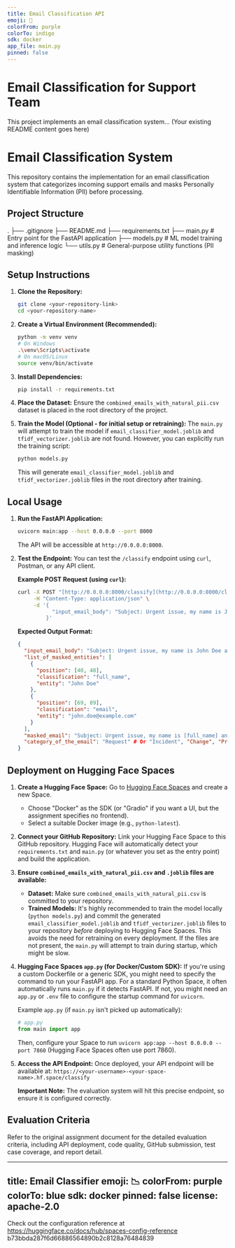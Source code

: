 ```yaml
---
title: Email Classification API
emoji: 📧
colorFrom: purple
colorTo: indigo
sdk: docker
app_file: main.py
pinned: false
---
```


# Email Classification for Support Team

This project implements an email classification system...
(Your existing README content goes here)
# Email Classification System

This repository contains the implementation for an email classification system that categorizes incoming support emails and masks Personally Identifiable Information (PII) before processing.

## Project Structure

.
├── .gitignore
├── README.md
├── requirements.txt
├── main.py             # Entry point for the FastAPI application
├── models.py           # ML model training and inference logic
└── utils.py            # General-purpose utility functions (PII masking)


## Setup Instructions

1.  **Clone the Repository:**

    ```bash
    git clone <your-repository-link>
    cd <your-repository-name>
    ```

2.  **Create a Virtual Environment (Recommended):**

    ```bash
    python -m venv venv
    # On Windows
    .\venv\Scripts\activate
    # On macOS/Linux
    source venv/bin/activate
    ```

3.  **Install Dependencies:**

    ```bash
    pip install -r requirements.txt
    ```

4.  **Place the Dataset:**
    Ensure the `combined_emails_with_natural_pii.csv` dataset is placed in the root directory of the project.

5.  **Train the Model (Optional - for initial setup or retraining):**
    The `main.py` will attempt to train the model if `email_classifier_model.joblib` and `tfidf_vectorizer.joblib` are not found. However, you can explicitly run the training script:

    ```bash
    python models.py
    ```
    This will generate `email_classifier_model.joblib` and `tfidf_vectorizer.joblib` files in the root directory after training.

## Local Usage

1.  **Run the FastAPI Application:**

    ```bash
    uvicorn main:app --host 0.0.0.0 --port 8000
    ```

    The API will be accessible at `http://0.0.0.0:8000`.

2.  **Test the Endpoint:**
    You can test the `/classify` endpoint using `curl`, Postman, or any API client.

    **Example POST Request (using `curl`):**

    ```bash
    curl -X POST "[http://0.0.0.0:8000/classify](http://0.0.0.0:8000/classify)" \
         -H "Content-Type: application/json" \
         -d '{
               "input_email_body": "Subject: Urgent issue, my name is John Doe and my email is john.doe@example.com. Please help with my account."
             }'
    ```

    **Expected Output Format:**

    ```json
    {
      "input_email_body": "Subject: Urgent issue, my name is John Doe and my email is john.doe@example.com. Please help with my account.",
      "list_of_masked_entities": [
        {
          "position": [40, 48],
          "classification": "full_name",
          "entity": "John Doe"
        },
        {
          "position": [69, 89],
          "classification": "email",
          "entity": "john.doe@example.com"
        }
      ],
      "masked_email": "Subject: Urgent issue, my name is [full_name] and my email is [email]. Please help with my account.",
      "category_of_the_email": "Request" # Or "Incident", "Change", "Problem"
    }
    ```

## Deployment on Hugging Face Spaces

1.  **Create a Hugging Face Space:**
    Go to [Hugging Face Spaces](https://huggingface.co/spaces) and create a new Space.
    * Choose "Docker" as the SDK (or "Gradio" if you want a UI, but the assignment specifies no frontend).
    * Select a suitable Docker image (e.g., `python-latest`).

2.  **Connect your GitHub Repository:**
    Link your Hugging Face Space to this GitHub repository. Hugging Face will automatically detect your `requirements.txt` and `main.py` (or whatever you set as the entry point) and build the application.

3.  **Ensure `combined_emails_with_natural_pii.csv` and `.joblib` files are available:**
    * **Dataset:** Make sure `combined_emails_with_natural_pii.csv` is committed to your repository.
    * **Trained Models:** It's highly recommended to train the model locally (`python models.py`) and commit the generated `email_classifier_model.joblib` and `tfidf_vectorizer.joblib` files to your repository *before* deploying to Hugging Face Spaces. This avoids the need for retraining on every deployment. If the files are not present, the `main.py` will attempt to train during startup, which might be slow.

4.  **Hugging Face Spaces `app.py` (for Docker/Custom SDK):**
    If you're using a custom Dockerfile or a generic SDK, you might need to specify the command to run your FastAPI app. For a standard Python Space, it often automatically runs `main.py` if it detects FastAPI. If not, you might need an `app.py` or `.env` file to configure the startup command for `uvicorn`.

    Example `app.py` (if `main.py` isn't picked up automatically):

    ```python
    # app.py
    from main import app
    ```
    Then, configure your Space to run `uvicorn app:app --host 0.0.0.0 --port 7860` (Hugging Face Spaces often use port 7860).

5.  **Access the API Endpoint:**
    Once deployed, your API endpoint will be available at:
    `https://<your-username>-<your-space-name>.hf.space/classify`

    **Important Note:** The evaluation system will hit this precise endpoint, so ensure it is configured correctly.

## Evaluation Criteria

Refer to the original assignment document for the detailed evaluation criteria, including API deployment, code quality, GitHub submission, test case coverage, and report detail.

---
title: Email Classifier
emoji: 📉
colorFrom: purple
colorTo: blue
sdk: docker
pinned: false
license: apache-2.0
---

Check out the configuration reference at https://huggingface.co/docs/hub/spaces-config-reference
 b73bbda287f6d66886564890b2c8128a76484839
